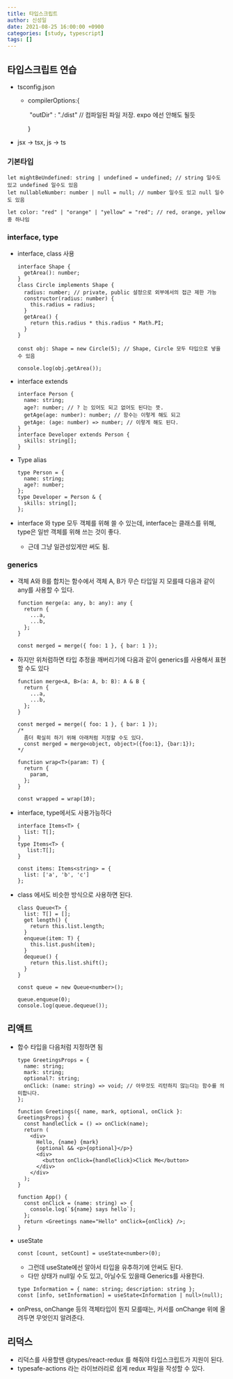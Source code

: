 ```yaml
---
title: 타입스크립트
author: 신성일
date: 2021-08-25 16:00:00 +0900
categories: [study, typescript]
tags: []
---
```


## 타입스크립트 연습

- tsconfig.json

  - compilerOptions:{

    ​ "outDir" : "./dist" // 컴파일된 파일 저장. expo 에선 안해도 될듯

    }

- jsx -> tsx, js -> ts

### 기본타입

```tsx
let mightBeUndefined: string | undefined = undefined; // string 일수도 있고 undefined 일수도 있음
let nullableNumber: number | null = null; // number 일수도 있고 null 일수도 있음

let color: "red" | "orange" | "yellow" = "red"; // red, orange, yellow 중 하나임
```

### interface, type

- interface, class 사용

  ```tsx
  interface Shape {
    getArea(): number;
  }
  class Circle implements Shape {
    radius: number; // private, public 설정으로 외부에서의 접근 제한 가능
    constructor(radius: number) {
      this.radius = radius;
    }
    getArea() {
      return this.radius * this.radius * Math.PI;
    }
  }

  const obj: Shape = new Circle(5); // Shape, Circle 모두 타입으로 넣을 수 있음

  console.log(obj.getArea());
  ```

- interface extends

  ```tsx
  interface Person {
    name: string;
    age?: number; // ? 는 있어도 되고 없어도 된다는 뜻.
    getAge(age: number): number; // 함수는 이렇게 해도 되고
    getAge: (age: number) => number; // 이렇게 해도 된다.
  }
  interface Developer extends Person {
    skills: string[];
  }
  ```

- Type alias

  ```tsx
  type Person = {
    name: string;
    age?: number;
  };
  type Developer = Person & {
    skills: string[];
  };
  ```

- interface 와 type 모두 객체를 위해 쓸 수 있는데, interface는 클래스를 위해, type은 일반 객체를 위해 쓰는 것이 좋다.

  - 근데 그냥 일관성있게만 써도 됨.

### generics

- 객체 A와 B를 합치는 함수에서 객체 A, B가 무슨 타입일 지 모를때 다음과 같이 any를 사용할 수 있다.

  ```tsx
  function merge(a: any, b: any): any {
    return {
      ...a,
      ...b,
    };
  }

  const merged = merge({ foo: 1 }, { bar: 1 });
  ```

- 하지만 위처럼하면 타입 추정을 깨버리기에 다음과 같이 generics를 사용해서 표현할 수도 있다

  ```tsx
  function merge<A, B>(a: A, b: B): A & B {
    return {
      ...a,
      ...b,
    };
  }

  const merged = merge({ foo: 1 }, { bar: 1 });
  /*
  	좀더 확실히 하기 위해 아래처럼 지정할 수도 있다.
  	const merged = merge<object, object>({foo:1}, {bar:1});
  */

  function wrap<T>(param: T) {
    return {
      param,
    };
  }

  const wrapped = wrap(10);
  ```

- interface, type에서도 사용가능하다

  ```tsx
  interface Items<T> {
    list: T[];
  }
  type Items<T> {
     list:T[];
  }

  const items: Items<string> = {
    list: ['a', 'b', 'c']
  };
  ```

- class 에서도 비슷한 방식으로 사용하면 된다.

  ```tsx
  class Queue<T> {
    list: T[] = [];
    get length() {
      return this.list.length;
    }
    enqueue(item: T) {
      this.list.push(item);
    }
    dequeue() {
      return this.list.shift();
    }
  }

  const queue = new Queue<number>();

  queue.enqueue(0);
  console.log(queue.dequeue());
  ```

## 리액트

- 합수 타입을 다음처럼 지정하면 됨

  ```tsx
  type GreetingsProps = {
    name: string;
    mark: string;
    optional?: string;
    onClick: (name: string) => void; // 아무것도 리턴하지 않는다는 함수를 의미합니다.
  };

  function Greetings({ name, mark, optional, onClick }: GreetingsProps) {
    const handleClick = () => onClick(name);
    return (
      <div>
        Hello, {name} {mark}
        {optional && <p>{optional}</p>}
        <div>
          <button onClick={handleClick}>Click Me</button>
        </div>
      </div>
    );
  }

  function App() {
    const onClick = (name: string) => {
      console.log(`${name} says hello`);
    };
    return <Greetings name="Hello" onClick={onClick} />;
  }
  ```

- useState

  ```tsx
  const [count, setCount] = useState<number>(0);
  ```

  - 그런데 useState에선 알아서 타입을 유추하기에 안써도 된다.
  - 다만 상태가 null일 수도 있고, 아닐수도 있을때 Generics를 사용한다.

  ```tsx
  type Information = { name: string; description: string };
  const [info, setInformation] = useState<Information | null>(null);
  ```

- onPress, onChange 등의 객체타입이 뭔지 모를때는, 커서를 onChange 위에 올려두면 무엇인지 알려준다.

## 리덕스

- 리덕스를 사용할땐 @types/react-redux 를 해줘야 타입스크립트가 지원이 된다.
- typesafe-actions 라는 라이브러리로 쉽게 redux 파일을 작성할 수 있다.
